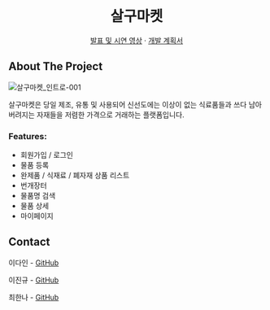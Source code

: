 <!-- PROJECT LOGO -->
<br />
<div align="center">

  <h1 align="center">살구마켓</h1>

  <p align="center">
   <a href="https://youtu.be/44DPa7CcCNE">발표 및 시연 영상</a>
    ·
   <a href="https://www.miricanvas.com/v/1r22ls">개발 계획서</a>
  </p>
</div>



<!-- ABOUT THE PROJECT -->
## About The Project

![살구마켓_인트로-001](https://user-images.githubusercontent.com/65268003/144228031-7b4294ee-0876-4f8d-9e2d-185d0207d7b3.png)

살구마켓은 당일 제조, 유통 및 사용되어 신선도에는 이상이 없는 식료품들과 쓰다 남아 버려지는 자재들을 저렴한 가격으로 거래하는 플랫폼입니다.

### Features:
* 회원가입 / 로그인
* 물품 등록
* 완제품 / 식재료 / 폐자재 상품 리스트
* 번개장터
* 물품명 검색
* 물품 상세
* 마이페이지



<!-- CONTACT -->
## Contact

<p>이다인 - <a href="https://github.com/dain-lee">GitHub</a>
<p>이진규 - <a href="https://github.com/LJeen">GitHub</a>
<p>최한나 - <a href="https://github.com/hannachoi24">GitHub</a>
